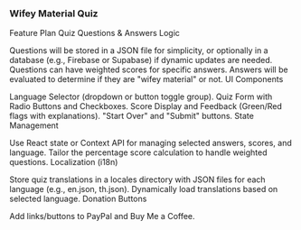 ### Wifey Material Quiz

Feature Plan
Quiz Questions & Answers Logic

Questions will be stored in a JSON file for simplicity, or optionally in a database (e.g., Firebase or Supabase) if dynamic updates are needed.
Questions can have weighted scores for specific answers.
Answers will be evaluated to determine if they are "wifey material" or not.
UI Components

Language Selector (dropdown or button toggle group).
Quiz Form with Radio Buttons and Checkboxes.
Score Display and Feedback (Green/Red flags with explanations).
"Start Over" and "Submit" buttons.
State Management

Use React state or Context API for managing selected answers, scores, and language.
Tailor the percentage score calculation to handle weighted questions.
Localization (i18n)

Store quiz translations in a locales directory with JSON files for each language (e.g., en.json, th.json).
Dynamically load translations based on selected language.
Donation Buttons

Add links/buttons to PayPal and Buy Me a Coffee.
